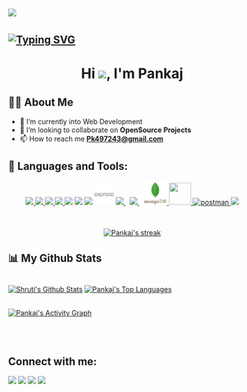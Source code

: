 

<!--
**PankajFB/PankajFb** is a ✨ _special_ ✨ repository because its `README.md` (this file) appears on your GitHub profile.
Here are some ideas to get you started:
- 🔭 I’m currently working on ...
- 🌱 I’m currently learning ...
- 👯 I’m looking to collaborate on ...
- 🤔 I’m looking for help with ...
- 💬 Ask me about ...
- 📫 How to reach me: ...
- 😄 Pronouns: ...
- ⚡ Fun fact: ...
-->

## ![](https://komarev.com/ghpvc/?username=pankajfb)

## [![Typing SVG](https://readme-typing-svg.herokuapp.com/?lines=First+line+of+text;Second+line+of+text)](https://git.io/typing-svg)

<h1 align="center">Hi <img src="https://raw.githubusercontent.com/MartinHeinz/MartinHeinz/master/wave.gif" width="30px">, I'm Pankaj</h1>

## 🙋‍♂️ About Me


- 🌱 I’m currently into Web Development
- 👯 I’m looking to collaborate on **OpenSource Projects**
- 📫 How to reach me **Pk497243@gmail.com**

## 🚀 Languages and Tools:

<p align="center"> 
    <!--<a href="https://www.java.com" target="_blank"> <img src="https://img.icons8.com/color/48/000000/java-coffee-cup-logo.png"/> </a>
    <a href="https://reactjs.org/" target="_blank"> <img src="https://img.icons8.com/color/48/000000/react-native.png"/> </a>
    <a href="https://spring.io/projects/spring-boot" target="_blank"> <img src="https://img.icons8.com/color/48/000000/spring-logo.png"/> </a> -->
    <a href="https://www.w3.org/html/" target="_blank"> <img src="https://img.icons8.com/color/48/000000/html-5.png"/> </a> 
    <a href="https://www.w3schools.com/css/" target="_blank"> <img src="https://img.icons8.com/color/48/000000/css3.png"/> </a> 
     <a href="https://developer.mozilla.org/en-US/docs/Web/JavaScript" target="_blank"> <img src="https://img.icons8.com/color/48/000000/javascript.png"/> </a> 
    <a href="https://getbootstrap.com" target="_blank"> <img src="https://img.icons8.com/color/48/000000/bootstrap.png"/> </a> 
    <img src="https://img.icons8.com/color/48/000000/c-programming.png"/>
    <img src="https://img.icons8.com/color/48/000000/sass.png"/>
    <img src="https://img.icons8.com/color/48/000000/git.png"/>
    <img src="https://raw.githubusercontent.com/devicons/devicon/master/icons/express/express-original-wordmark.svg" alt="express" width="40" height="40"/>
    <a style="padding-right:8px;" href="https://nodejs.org" target="_blank"> <img src="https://img.icons8.com/color/48/000000/nodejs.png"/> </a> 
    <a style="padding-right:8px;" href="https://www.mysql.com/" target="_blank"> <img src="https://img.icons8.com/fluent/50/000000/mysql-logo.png"/> </a>
    <a href="https://www.mongodb.com/" target="_blank"> <img src="https://raw.githubusercontent.com/devicons/devicon/master/icons/mongodb/mongodb-original-wordmark.svg" alt="mongodb" width="48" height="48"/> </a> 
    <a href="https://firebase.google.com/" target="_blank"> <img src="https://img.icons8.com/color/48/000000/firebase.png" width="45" height="45" /> </a> 
    <a href="https://postman.com" target="_blank"> <img src="https://www.vectorlogo.zone/logos/getpostman/getpostman-icon.svg" alt="postman" width="45" height="45"/> </a>   
    <a href="https://redux.js.org" target="_blank"> <img src="https://img.icons8.com/color/48/000000/redux.png"/> </a>
  
</p>

<br/>

<p align="center">
    <a href="https://github.com/pankajfb/github-readme-streak-stats">
        <img title="🔥 Get streak stats for your profile at git.io/streak-stats" alt="Pankaj's streak" src="https://github-readme-streak-stats.herokuapp.com/?user=pankajfb&theme=black-ice&hide_border=true&stroke=0000&background=060A0CD0"/>
    </a>
</p>

## 📊 My Github Stats

  <br/>
    <a href="https://github.com/pankajfb/github-readme-stats"><img alt="Shruti's Github Stats" src="https://github-readme-stats.vercel.app/api?username=pankajfb&show_icons=true&count_private=true&theme=react&hide_border=true&bg_color=0D1117" /></a>
  <a href="https://github.com/pankajfb/github-readme-stats"><img alt="Pankaj's Top Languages" src="https://github-readme-stats.vercel.app/api/top-langs/?username=pankajfb&langs_count=8&count_private=true&layout=compact&theme=react&hide_border=true&bg_color=0D1117" /></a>
  <br/>
  <!--<b>Note:</b> Top languages is only a metric of the languages my public code consists of and doesn't reflect experience or skill level.
  <br/>-->
<br/>

<a href="https://github.com/pankajfb/github-readme-activity-graph"><img alt="Pankaj's Activity Graph" src="https://activity-graph.herokuapp.com/graph?username=pankajfb&bg_color=0D1117&color=5BCDEC&line=5BCDEC&area_color=88fff3&point=FFFFFF&hide_border=true" /></a>

<br/>
<br/>

## Connect with me:

<p align="center">

<a href="mailto:pk497243@gmail.com"><img src="https://img.shields.io/badge/Gmail-D14836?style=for-the-badge&logo=gmail&logoColor=white"/></a>
<a href = "https://www.linkedin.com/in/pankaj-kumar-9732b4185/" target= "_blank"><img src="https://img.shields.io/badge/linkedin-%230077B5.svg?style=for-the-badge&logo=linkedin&logoColor=white"/></a>
<a href = "https://www.instagram.com/pankajkumar002o/" target= "_blank"><img src="https://img.shields.io/badge/Instagram-%23E4405F.svg?style=for-the-badge&logo=Instagram&logoColor=white"/></a>
<a href ="https://github.com/pankajfb"><img src="https://img.shields.io/badge/github-%23121011.svg?style=for-the-badge&logo=github&logoColor=white"/></a>

</p>




